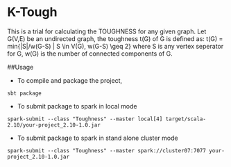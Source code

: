K-Tough
=======
This is a trial for calculating the TOUGHNESS for any given graph.
Let G(V,E) be an undirected graph, the toughness t(G) of G is defined as:
	t(G) = min{|S|/w(G-S) | S \in V(G), w(G-S) \geq 2}
where S is any vertex seperator for G, w(G) is the number of connected components of G.

##Usage 
* To compile and package the project,
```
sbt package
```

* To submit package to spark in local mode
```
spark-submit --class "Toughness" --master local[4] target/scala-2.10/your-project_2.10-1.0.jar
```
* To submit package to spark in stand alone cluster mode
```
spark-submit --class "Toughness" --master spark://cluster07:7077 your-project_2.10-1.0.jar
```
